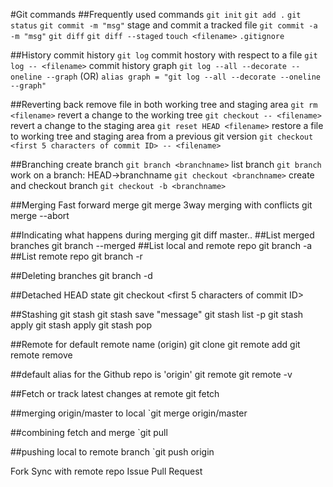 #Git commands
##Frequently used commands
`git init`
`git add .`
`git status`
`git commit -m "msg"`
stage and commit a tracked file
`git commit -a -m "msg"`
`git diff`
`git diff --staged`
`touch <filename>`
`.gitignore`

##History
commit history
`git log`
commit hostory with respect to a file
`git log -- <filename>`
commit history graph 
`git log --all --decorate --oneline --graph`
(OR)
`alias graph = "git log --all --decorate --oneline --graph"`

##Reverting back
remove file in both working tree and staging area
`git rm <filename>`
revert a change to the working tree
`git checkout -- <filename>`
revert a change to the staging area
`git reset HEAD <filename>`
restore a file to working tree and staging area from a previous git version
`git checkout <first 5 characters of commit ID> -- <filename>`

##Branching
create branch
`git branch <branchname>`
list branch
`git branch`
work on a branch: HEAD->branchname
`git checkout <branchname>`
create and checkout branch
`git checkout -b <branchname>`

##Merging
Fast forward merge 
git merge <branchname>
3way merging with conflicts
git merge --abort

##Indicating what happens during merging
git diff master..<branchname>
##List merged branches
git branch --merged
##List local and remote repo
git branch -a
##List remote repo
git branch -r

##Deleting branches
git branch -d <branchname>

##Detached HEAD state
git checkout <first 5 characters of commit ID>

##Stashing
git stash
git stash save "message"
git stash list -p
git stash apply
git stash apply <stash labelname>
git stash pop

##Remote
for default remote name (origin)
git clone <URI>
git remote add <remote name> <URI>
git remote remove <remote name>

##default alias for the Github repo is 'origin'
git remote
git remote -v

##Fetch or track latest changes at remote
git fetch <remote name>

##merging origin/master to local
`git merge origin/master

##combining fetch and merge
`git pull

##pushing local to remote branch
`git push origin <remotebranchname>

Fork
Sync with remote repo
Issue Pull Request